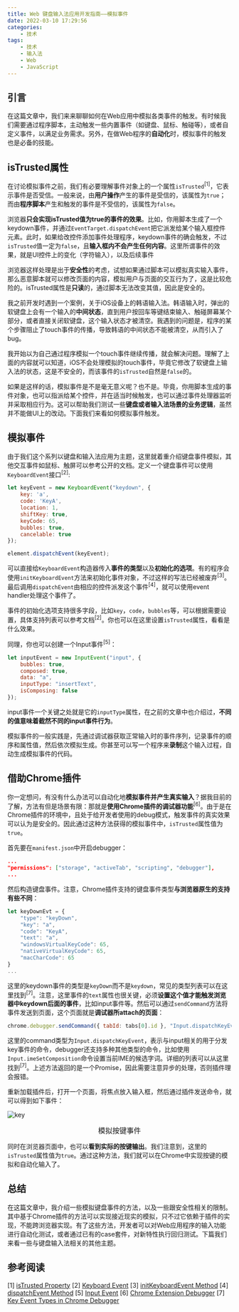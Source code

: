 ```yaml
---
title: Web 键盘输入法应用开发指南——模拟事件
date: 2022-03-10 17:29:56
categories:
    - 技术
tags: 
    - 技术
    - 输入法
    - Web
    - JavaScript
---
```

## 引言
在这篇文章中，我们来来聊聊如何在Web应用中模拟各类事件的触发。有时候我们需要通过程序脚本，主动触发一些内置事件（如键盘、鼠标、触碰等），或者自定义事件，以满足业务需求。另外，在做Web程序的**自动化**时，模拟事件的触发也是必备的技能。

## isTrusted属性
在讨论模拟事件之前，我们有必要理解事件对象上的一个属性`isTrusted`<sup>[1]</sup>，它表示事件是否受信。一般来说，由**用户操作**产生的事件是受信的，该属性为`true`；而由**程序脚本**产生和触发的事件是不受信的，该属性为`false`。

<!--more-->

浏览器**只会实现isTrusted值为true的事件的效果**。比如，你用脚本生成了一个keydown事件，并通过`EventTarget.dispatchEvent`把它派发给某个输入框控件元素。此时，如果给改控件添加事件处理程序，keydown事件的确会触发，不过`isTrusted`值一定为`false`，且**输入框内不会产生任何内容**。这里所谓事件的效果，就是UI控件上的变化（字符输入），以及后续事件

浏览器这样处理是出于**安全性**的考虑，试想如果通过脚本可以模拟真实输入事件，那么恶意脚本就可以修改页面的内容，模拟用户与页面的交互行为了，这是比较危险的。isTrusted属性是**只读**的，通过脚本无法改变其值，因此是安全的。

我之前开发时遇到一个案例，关于iOS设备上的韩语输入法。韩语输入时，弹出的软键盘上会有一个输入的**中间状态**，直到用户按回车等键结束输入、触碰屏幕某个部分，或者直接关闭软键盘，这个输入状态才被清空。我遇到的问题是，程序的某个步骤阻止了touch事件的传播，导致韩语的中间状态不能被清空，从而引入了bug。

我开始以为自己通过程序模拟一个touch事件继续传播，就会解决问题。理解了上面的内容就可以知道，iOS不会处理模拟的touch事件，毕竟它修改了软键盘上输入法的状态，这是不安全的，而该事件的`isTrusted`自然是`false`的。

如果是这样的话，模拟事件是不是毫无意义呢？也不是。毕竟，你用脚本生成的事件对象，也可以指派给某个控件，并在适当时候触发，也可以通过事件处理器监听并采取相应行为。这可以帮助我们测试一些**键盘或者输入法场景的业务逻辑**，虽然并不能做UI上的改动。下面我们来看如何模拟事件触发。

## 模拟事件
由于我们这个系列以键盘和输入法应用为主题，这里就着重介绍键盘事件模拟，其他交互事件如鼠标、触屏可以参考公开的文档。定义一个键盘事件可以使用`KeyboardEvent`接口<sup>[2]</sup>:
```javascript
let keyEvent = new KeyboardEvent("keydown", {
    key: 'a',
    code: 'KeyA',
    location: 1,
    shiftKey: true,
    keyCode: 65,
    bubbles: true,
    cancelable: true
});

element.dispatchEvent(keyEvent);
```
可以直接给`KeyboardEvent`构造器传入**事件的类型**以及**初始化的选项**。有的程序会使用`initKeyboardEvent`方法来初始化事件对象，不过这样的写法已经被废弃<sup>[3]</sup>。最后调用`dispatchEvent`由相应的控件派发这个事件<sup>[4]</sup>，就可以使用event handler处理这个事件了。

事件的初始化选项支持很多字段，比如`key`，`code`，`bubbles`等，可以根据需要设置，具体支持列表可以参考文档<sup>[2]</sup>。你也可以在这里设置`isTrusted`属性，看看是什么效果。

同理，你也可以创建一个Input事件<sup>[5]</sup>：
```javascript
let inputEvent = new InputEvent("input", {
    bubbles: true,
    composed: true,
    data: "a",
    inputType: "insertText",
    isComposing: false
});
```
input事件一个关键之处就是它的`inputType`属性，在之前的文章中也介绍过，**不同的值意味着截然不同的input事件行为**。

模拟事件的一般实践是，先通过调试器获取正常输入时的事件序列，记录事件的顺序和属性值，然后依次模拟生成。你甚至可以写一个程序来**录制**这个输入过程，自动生成模拟事件的代码。

## 借助Chrome插件
你一定想问，有没有什么办法可以自动化地**模拟事件并产生真实输入**？据我目前的了解，方法有但是场景有限：那就是**使用Chrome插件的调试器功能**<sup>[6]</sup>。由于是在Chrome插件的环境中，且处于给开发者使用的debug模式，触发事件的真实效果可以认为是安全的。因此通过这种方法获得的模拟事件中，`isTrusted`属性值为`true`。

首先要在`manifest.json`中开启debugger：
```json
...
"permissions": ["storage", "activeTab", "scripting", "debugger"],
...
```
然后构造键盘事件。注意，Chrome插件支持的键盘事件类型**与浏览器原生的支持有些不同**：
```javascript
let keyDownEvt = {
    "type": "keyDown", 
    "key": "a",
    "code": "KeyA",
    "text": "a",
    "windowsVirtualKeyCode": 65,
    "nativeVirtualKeyCode": 65,
    "macCharCode": 65
}
...
```
这里的keydown事件的类型是`keyDown`而不是`keydown`，常见的类型列表可以在这里找到<sup>[7]</sup>。注意，这里事件的`text`属性也很关键，必须**设置这个值才能触发浏览器中keydown后面的事件**，比如input事件等。然后可以通过`sendCommand`方法将事件发送到页面，这个页面就是**调试器所attach的页面**：
```javascript
chrome.debugger.sendCommand({ tabId: tabs[0].id }, "Input.dispatchKeyEvent", keyDownEvt);
```
这里的command类型为`Input.dispatchKeyEvent`，表示与input相关的用于分发key事件的命令，debugger还支持多种其他类型的命令，比如使用`Input.imeSetComposition`命令设置当前IME的候选字词。详细的列表可以从这里找到<sup>[7]</sup>。上述方法返回的是一个Promise，因此需要注意异步的处理，否则插件理会报错。

重新加载插件后，打开一个页面，将焦点放入输入框，然后通过插件发送命令，就可以得到如下事件：

![key](key.png)
<center><div style="font-size:16px;">模拟按键事件</div></center>

同时在浏览器页面中，也可以**看到实际的按键输出**。我们注意到，这里的`isTrusted`属性值为`true`。通过这种方法，我们就可以在Chrome中实现按键的模拟和自动化输入了。

## 总结
在这篇文章中，我介绍一些模拟键盘事件的方法，以及一些跟安全性相关的限制。其中基于Chrome插件的方法可以实现接近现实的模拟，只不过它依赖于插件的实现，不能跨浏览器实现。有了这些方法，开发者可以对Web应用程序的输入功能进行自动化测试，或者通过已有的case套件，对新特性执行回归测试。下篇我们来看一些与键盘输入法相关的其他主题。

## 参考阅读
[1] [isTrusted Property](https://developer.mozilla.org/en-US/docs/Web/API/Event/isTrusted)
[2] [Keyboard Event](https://developer.mozilla.org/en-US/docs/Web/API/KeyboardEvent/KeyboardEvent)
[3] [initKeyboardEvent Method](https://developer.mozilla.org/en-US/docs/Web/API/KeyboardEvent/initKeyboardEvent)
[4] [dispatchEvent Method](https://developer.mozilla.org/en-US/docs/Web/API/EventTarget/dispatchEvent)
[5] [Input Event](https://developer.mozilla.org/en-US/docs/Web/API/InputEvent)
[6] [Chrome Extension Debugger](https://developer.chrome.com/docs/extensions/reference/debugger/)
[7] [Key Event Types in Chrome Debugger](https://chromedevtools.github.io/devtools-protocol/tot/Input/#method-dispatchKeyEvent)